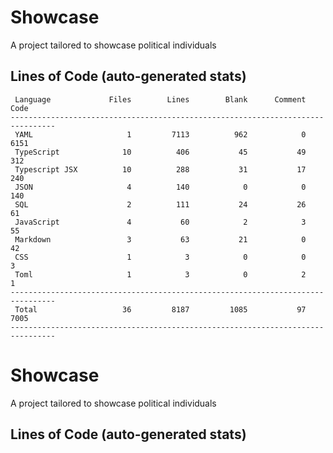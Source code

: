 # Showcase

A project tailored to showcase political individuals

## Lines of Code (auto-generated stats)

```txt<br>--------------------------------------------------------------------------------
 Language             Files        Lines        Blank      Comment         Code
--------------------------------------------------------------------------------
 YAML                     1         7113          962            0         6151
 TypeScript              10          406           45           49          312
 Typescript JSX          10          288           31           17          240
 JSON                     4          140            0            0          140
 SQL                      2          111           24           26           61
 JavaScript               4           60            2            3           55
 Markdown                 3           63           21            0           42
 CSS                      1            3            0            0            3
 Toml                     1            3            0            2            1
--------------------------------------------------------------------------------
 Total                   36         8187         1085           97         7005
--------------------------------------------------------------------------------
```

# Showcase

A project tailored to showcase political individuals

## Lines of Code (auto-generated stats)
